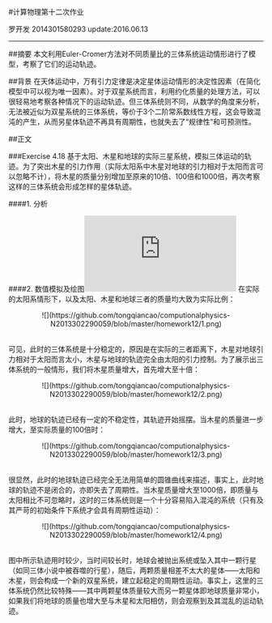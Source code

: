 #计算物理第十二次作业

   罗开发  2014301580293  update:2016.06.13
  
---------------

##摘要
本文利用Euler-Cromer方法对不同质量比的三体系统运动情形进行了模型，考察了它们的运动轨迹。

##背景
在天体运动中，万有引力定律是决定星体运动情形的决定性因素（在简化模型中可以视为唯一因素）。对于双星系统而言，利用约化质量的处理方法，可以很轻易地考察各种情况下的运动轨迹。但三体系统则不同，从数学的角度来分析，无法被近似为双星系统的三体系统，等价于3个二阶常系数线性方程，这会导致混沌的产生，从而另星体轨迹不再具有周期性，也就失去了“规律性”和可预测性。

##正文

###Exercise 4.18
基于太阳、木星和地球的实际三星系统，模拟三体运动的轨迹。为了突出木星的引力作用（实际太阳系中木星对地球的引力相对于太阳而言可以忽略不计），将木星的质量分别增加至原来的10倍、100倍和1000倍，再次考察这样的三体系统会形成怎样的星体轨迹。

####1. 分析

####2. 数值模拟及绘图![戳我查看代码](https://github.com/luokaifa-whu/computationalphysics_N2014301580293/blob/master/Chapter-4/Three%20bodies.py)
在实际的太阳系情形下，以及太阳、木星和地球三者的质量均大致为实际比例：<br/>
<div align=center>![](https://github.com/tongqiancao/computionalphysics-N2013302290059/blob/master/homework12/1.png)</div><br/>

可见，此时的三体系统是十分稳定的，原因是在实际的三者距离下，木星对地球引力相对于太阳而言太小，木星与地球的轨迹完全由太阳的引力控制。为了展示出三体系统的一般情形，我们将木星质量增大，首先增大至十倍：<br/>
<div align=center>![](https://github.com/tongqiancao/computionalphysics-N2013302290059/blob/master/homework12/2.png)</div><br/>

此时，地球的轨迹已经有一定的不稳定性，其轨迹开始摇摆。当木星的质量进一步增大，至实际质量的100倍时：<br/>
<div align=center>![](https://github.com/tongqiancao/computionalphysics-N2013302290059/blob/master/homework12/3.png)</div><br/>

很显然，此时的地球轨迹已经完全无法用简单的圆锥曲线来描述，事实上，此时地球的轨迹不是闭合的，亦即失去了周期性。当木星质量增大至1000倍，即质量与太阳相比不可忽略时，这时的三体系统则是一个十分容易陷入混沌的系统（只有及其严苛的初始条件下系统才会具有周期性运动）：<br/>

<div align=center>![](https://github.com/tongqiancao/computionalphysics-N2013302290059/blob/master/homework12/4.png)</div><br/>

图中所示轨迹用时较少，当时间较长时，地球会被抛出系统或坠入其中一颗行星（如同三体小说中被吞噬的行星），随后，两颗质量相差不太大的星体——太阳和木星，则会构成一个新的双星系统，建立起稳定的周期性运动。事实上，这里的三体系统仍然比较特殊——其中两颗星体质量较大而另一颗星体即地球质量非常小，如果我们将地球的质量也增大至与木星和太阳相仿，则会观察到及其混乱的运动轨迹。

